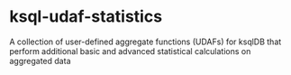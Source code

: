 # ksql-udaf-statistics
A collection of user-defined aggregate functions (UDAFs) for ksqlDB that perform additional basic and advanced statistical calculations on aggregated data
